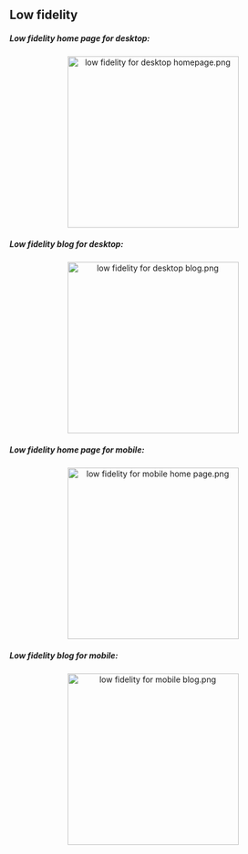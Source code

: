 ## Low fidelity ##

##### Low fidelity home page for desktop:
<p align="center">
   <img src="https://github.com/petar-caleta/HCI2019-20/blob/master/design%20prototypes/low%20fidelity/Low%20fidelity%20PC%20home%20page.png" width="300" alt="low fidelity for desktop homepage.png">
   
   
</p>

##### Low fidelity blog for desktop:
<p align="center">
   <img src="https://github.com/petar-caleta/HCI2019-20/blob/master/design%20prototypes/low%20fidelity/low%20fidelity%20PC%20blog.png" width="300" alt="low fidelity for desktop blog.png">
   
   
</p>

##### Low fidelity home page for mobile:
<p align="center">
   <img src="https://github.com/petar-caleta/HCI2019-20/blob/master/design%20prototypes/low%20fidelity/Low%20fidelity%20mobile%20home%20page.png" width="300" alt="low fidelity for mobile home page.png">
   
   
</p>

  ##### Low fidelity blog for mobile:
<p align="center">
   <img src="https://github.com/petar-caleta/HCI2019-20/blob/master/design%20prototypes/low%20fidelity/Low%20fidelity%20mobile%20blog.png" width="300" alt="low fidelity for mobile blog.png">
   
 
</p>
